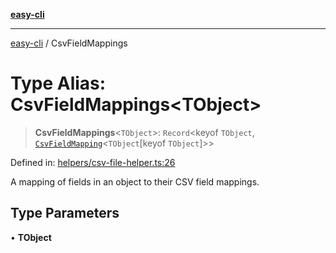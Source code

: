 [**easy-cli**](../README.md)

***

[easy-cli](../globals.md) / CsvFieldMappings

# Type Alias: CsvFieldMappings\<TObject\>

> **CsvFieldMappings**\<`TObject`\>: `Record`\<keyof `TObject`, [`CsvFieldMapping`](CsvFieldMapping.md)\<`TObject`\[keyof `TObject`\]\>\>

Defined in: [helpers/csv-file-helper.ts:26](https://github.com/patrickeaton/easy-cli/blob/273fbeda7c9fba29e0eebd0183c0f5c4b12461f3/src/helpers/csv-file-helper.ts#L26)

A mapping of fields in an object to their CSV field mappings.

## Type Parameters

• **TObject**
